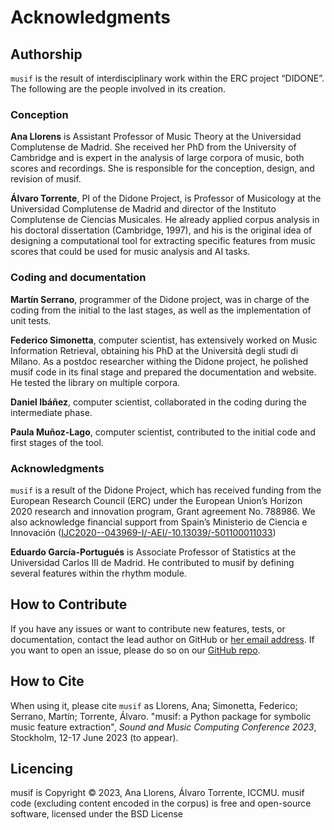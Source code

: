 # Acknowledgments

## Authorship

`musif` is the result of interdisciplinary work within the ERC project “DIDONE”. The following 
are the people involved in its creation.

### Conception
**Ana Llorens** is Assistant Professor of Music Theory at the Universidad Complutense de 
Madrid. She received her PhD from the University of Cambridge and is expert in the analysis
of large corpora of music, both scores and recordings. She is responsible for the conception,
design, and revision of musif.

**Álvaro Torrente**, PI of the Didone Project, is Professor of Musicology at the Universidad 
Complutense de Madrid and director of the Instituto Complutense de Ciencias Musicales. He
already applied corpus analysis in his doctoral dissertation (Cambridge, 1997), and his is the
original idea of designing a computational tool for extracting specific features from music 
scores that could be used for music analysis and AI tasks.

### Coding and documentation

**Martín Serrano**, programmer of the Didone project, was in charge of the coding from the 
initial to the last stages, as well as the implementation of unit tests.

**Federico Simonetta**, computer scientist, has extensively worked on Music Information 
Retrieval, obtaining his PhD at the Università degli studi di Milano. As a postdoc researcher 
withing the Didone project, he polished musif code in its final stage and prepared the 
documentation and website. He tested the library on multiple corpora.

**Daniel Ibáñez**, computer scientist, collaborated in the coding during the intermediate phase.

**Paula Muñoz-Lago**, computer scientist, contributed to the initial code and first stages of the 
tool.

### Acknowledgments
`musif` is a result of the Didone Project, which has received funding from the European 
Research Council (ERC) under the European Union’s Horizon 2020 research and innovation
program, Grant agreement No. 788986. We also acknowledge financial support from Spain’s
Ministerio de Ciencia e Innovación ([IJC2020-\-043969-I/\-AEI/\-10.13039/\-501100011033](https://doi-org10.13039/\-501100011033))

**Eduardo García-Portugués** is Associate Professor of Statistics at the Universidad Carlos III 
de Madrid. He contributed to musif by defining several features within the rhythm module.

## How to Contribute
If you have any issues or want to contribute new features, tests, or documentation, contact 
the lead author on GitHub or [her email address](allorens@ucm.es). If you want to open an issue, please do so on our [GitHub repo](https://github.com/DIDONEproject/musif).

## How to Cite

When using it, please cite `musif` as Llorens, Ana; Simonetta, Federico; Serrano, Martín; Torrente, Álvaro. "musif: a Python package for symbolic music feature extraction", *Sound and Music Computing Conference 2023*, Stockholm, 12-17 June 2023 (to appear).

## Licencing
musif is Copyright © 2023, Ana Llorens, Álvaro Torrente, ICCMU. musif code (excluding 
content encoded in the corpus) is free and open-source software, licensed under the BSD 
License